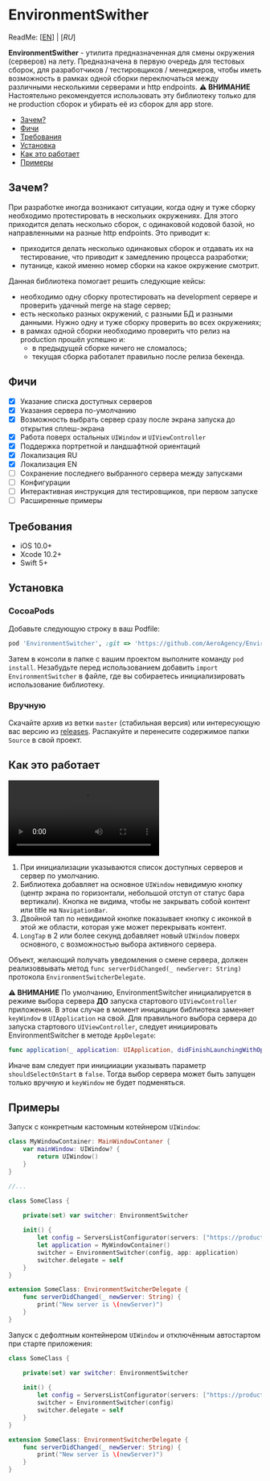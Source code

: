 # EnvironmentSwither

ReadMe: [[EN](README.md)] | [*RU*]

**EnvironmentSwither** - утилита предназначенная для смены окружения (серверов) на лету.
Предназначена в первую очередь для тестовых сборок, для разработчиков / тестировщиков / менеджеров, чтобы иметь возможность в рамках одной сборки переключаться между различными несколькими серверами и http endpoints.
**⚠️️ ВНИМАНИЕ** Настоятельно рекомендуется использовать эту библиотеку только для не production сборок и убирать её из сборок для app store.

- [Зачем?](#зачем?)
- [Фичи](#фичи)
- [Требования](#требования)
- [Установка](#установка)
- [Как это работает](#как-это-работает)
- [Примеры](#примеры)

## Зачем?
При разработке иногда возникают ситуации, когда одну и туже сборку необходимо протестировать в нескольких окружениях. Для этого приходится делать несколько сборок, с одинаковой кодовой базой, но направленными на разные http endpoints. Это приводит к:
- приходится делать несколько одинаковых сборок и отдавать их на тестирование, что приводит к замедлению процесса разработки;
- путанице, какой именно номер сборки на какое окружение смотрит.

Данная библиотека помогает решить следующие кейсы:
- необходимо одну сборку протестировать на development сервере и проверить удачный merge на stage сервер;
- есть несколько разных окружений, с разными БД и разными данными. Нужно одну и туже сборку проверить во всех окружениях;
- в рамках одной сборки необходимо проверить что релиз на production прошёл успешно и:
  - в предыдущей сборке ничего не сломалось;
  - текущая сборка работалет правильно после релиза бекенда.

## Фичи
- [x] Указание списка доступных серверов
- [x] Указания сервера по-умолчанию
- [x] Возможность выбрать сервер сразу после экрана запуска до открытия сплеш-экрана
- [x] Работа поверх остальных `UIWindow` и `UIViewController`
- [x] Поддержка портретной и ландшафтной ориентаций
- [x] Локализация RU
- [x] Локализация EN
- [ ] Сохранение последнего выбранного сервера между запусками
- [ ] Конфигурации
- [ ] Интерактивная инструкция для тестировщиков, при первом запуске
- [ ] Расширенные примеры

## Требования
- iOS 10.0+
- Xcode 10.2+
- Swift 5+

## Установка
### CocoaPods
Добавьте следующую строку в ваш Podfile:
```rb
pod 'EnvironmentSwitcher', :git => 'https://github.com/AeroAgency/EnvironmentSwither.git'
```
Затем в консоли в папке с вашим проектом выполните команду `pod install`.
Незабудьте перед использованием добавить `import EnvironmentSwitcher` в файле, где вы собираетесь инициализировать использование библиотеку.

### Вручную
Скачайте архив из ветки `master` (стабильная версия) или интересующую вас версию из [releases](https://github.com/AeroAgency/EnvironmentSwither/releases).
Распакуйте и перенесите содержимое папки `Source` в свой проект.

## Как это работает

![](preview_ru.mp4)

1. При инициализации указываются список доступных серверов и сервер по умолчанию.
2. Библиотека добавляет на основное `UIWindow` невидимую кнопку (центр экрана по горизонтали, небольшой отступ от статус бара вертикали).
Кнопка не видима, чтобы не закрывать собой контент или title на `NavigationBar`.
3. Двойной тап по невидимой кнопке показывает кнопку с иконкой в этой же области, которая уже может перекрывать контент.
4. `LongTap` в 2 или более секунд добавляет новый `UIWindow` поверх основного, с возможностью выбора активного сервера.

Объект, желающий получать уведомления о смене сервера, должен реализоввывать метод `func serverDidChanged(_ newServer: String)` протокола `EnvironmentSwitcherDelegate`.

**⚠️️ ВНИМАНИЕ** По умолчанию, EnvironmentSwitcher инициалируется в режиме выбора сервера **ДО** запуска стартового `UIViewController` приложения. В этом случае в момент инициации библиотека заменяет `keyWindow` в `UIApplication` на свой. Для правильного выбора сервера до запуска стартового `UIViewController`, следует инициировать EnvironmentSwitcher в методе `AppDelegate`:
```swift
func application(_ application: UIApplication, didFinishLaunchingWithOptions launchOptions: [UIApplication.LaunchOptionsKey: Any]?) -> Bool
```
Иначе вам следует при иницииации указывать параметр `shouldSelectOnStart` в `false`. Тогда выбор сервера может быть запущен только вручную и `keyWindow` не будет подменяться.

## Примеры
Запуск c конкретным кастомным котейнером `UIWindow`:
```swift
class MyWindowContainer: MainWindowContaner {
    var mainWindow: UIWindow? {
        return UIWindow()
    }
}

//...

class SomeClass {

    private(set) var switcher: EnvironmentSwitcher
    
    init() {
        let config = ServersListConfigurator(servers: ["https://production.com", "https://stage.com", "https://develop.com"], current: "https://stage.com")
        let application = MyWindowContainer()
        switcher = EnvironmentSwitcher(config, app: application)
        switcher.delegate = self
    }
}

extension SomeClass: EnvironmentSwitcherDelegate {
    func serverDidChanged(_ newServer: String) {
        print("New server is \(newServer)")
    }
}
```
Запуск с дефолтным контейнером `UIWindow` и отключённым автостартом при старте приложения:
```swift
class SomeClass {

    private(set) var switcher: EnvironmentSwitcher
    
    init() {
        let config = ServersListConfigurator(servers: ["https://production.com", "https://stage.com", "https://develop.com"], current: "https://stage.com", shouldSelectOnStart: false)
        switcher = EnvironmentSwitcher(config)
        switcher.delegate = self
    }
}

extension SomeClass: EnvironmentSwitcherDelegate {
    func serverDidChanged(_ newServer: String) {
        print("New server is \(newServer)")
    }
}
```
